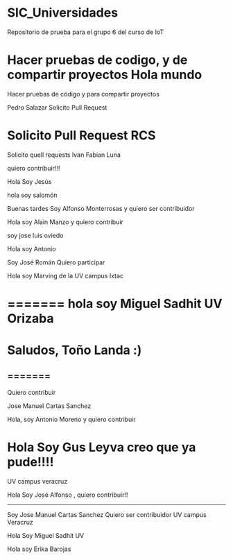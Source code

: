 # SIC_Universidades

Repositorio de prueba para el grupo 6 del curso de IoT

Hacer pruebas de codigo, y de compartir proyectos
Hola mundo
=======
Hacer pruebas de código y para compartir proyectos


Pedro Salazar Solicito Pull Request


Solicito Pull Request RCS
=======

Solicito quell requests Ivan Fabian Luna


quiero contribuir!!!

Hola Soy Jesús 

hola soy salomón 

Buenas tardes Soy Alfonso Monterrosas y quiero ser contribuidor

Hola soy Alain Manzo y quiero contribuir

soy jose luis oviedo

Hola soy Antonio




Soy José Román Quiero participar


Hola soy Marving de la UV campus Ixtac




=======
hola soy Miguel Sadhit UV Orizaba
=======
Saludos, Toño Landa :)
=======
=======
-------------------------------------------------

Quiero contribuir

Jose Manuel Cartas Sanchez

Hola, soy Antonio Moreno y quiero contribuir




Hola Soy Gus Leyva creo que ya pude!!!!
=======
UV campus veracruz 



Hola Soy José Alfonso , quiero contribuir!!

---------------------------------------------


Soy Jose Manuel  Cartas Sanchez
Quiero ser contribuidor 
UV campus Veracruz

Hola Soy Miguel Sadhit UV 

Hola soy Erika Barojas
